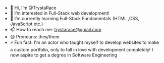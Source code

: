 - 👋 Hi, I’m @TrystaRace
- 👀 I’m interested in Full-Stack web development!
- 🌱 I’m currently learning Full-Stack Fundamentals (HTML ,CSS, JavaScript etc.)
- 📫 How to reach me: trystarace@gmail.com
- 😄 Pronouns: they/them
- ⚡ Fun fact: I'm an actor who taught myself to develop websites to make a custom portfolio, only to fall in love with development completely! I now aspire to get a degree in Software Engineering


